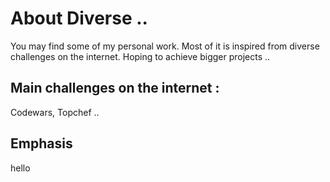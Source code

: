 # About Diverse ..
You may find some of my personal work. Most of it is inspired from diverse challenges on the internet. Hoping to achieve bigger projects ..

## Main challenges on the internet :
Codewars, Topchef ..

## Emphasis
hello
